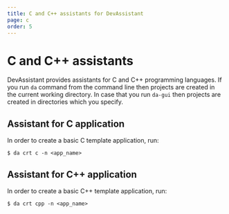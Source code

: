 ```yaml
---
title: C and C++ assistants for DevAssistant
page: c
order: 5
---
```


# C and C++ assistants

DevAssistant provides assistants for C and C++ programming languages. If you run `da` command from the command line then projects are created in the current working directory.
In case that you run `da-gui` then projects are created in directories which you specify.

## Assistant for C application

In order to create a basic C template application, run:

```
$ da crt c -n <app_name>
```

## Assistant for C++ application

In order to create a basic C++ template application, run:

```
$ da crt cpp -n <app_name>
```
